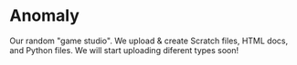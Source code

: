 # Anomaly
Our random "game studio".
We upload & create Scratch files, HTML docs, and Python files. We will start uploading diferent types soon!